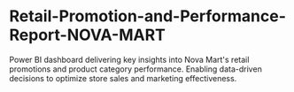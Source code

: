# Retail-Promotion-and-Performance-Report-NOVA-MART
Power BI dashboard delivering key insights into Nova Mart's retail promotions and product category performance. Enabling data-driven decisions to optimize store sales and marketing effectiveness.
